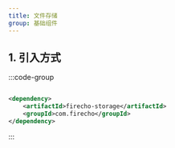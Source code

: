 ```yaml
---
title: 文件存储
group: 基础组件
---
```


## 1. 引入方式

:::code-group

```xml [pom.xml]

<dependency>
    <artifactId>firecho-storage</artifactId>
    <groupId>com.firecho</groupId>
</dependency>
```

:::
